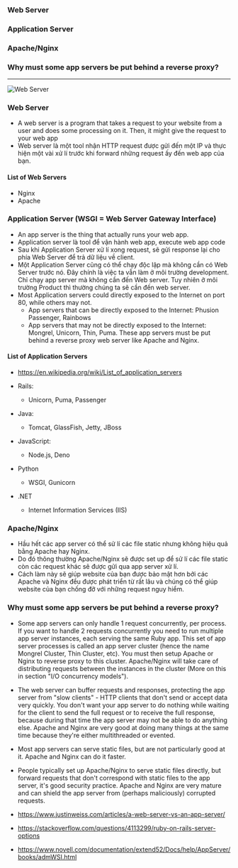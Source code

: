 ### Web Server
### Application Server
### Apache/Nginx
### Why must some app servers be put behind a reverse proxy?

---------------------------------------------


![Web Server](https://raw.githubusercontent.com/leminhtuan2015/Today-I-Learn/master/backend_tools/Web_Servers/web_server.png)


### Web Server

* A web server is a program that takes a request to your website from a user and does some processing on it. Then, it might give the request to your web app
* Web server là một tool nhận HTTP request được gửi đến một IP và thực hiện một vài xử lí trước khi forward những request ấy đến web app của bạn.

#### List of Web Servers
 * Nginx
 * Apache

### Application Server (WSGI = Web Server Gateway Interface)

* An app server is the thing that actually runs your web app.
* Application server là tool để vận hành web app, execute web app code
* Sau khi Application Server xử lí xong request, sẽ gửi response lại cho phía Web Server để trả dữ liệu về client.
* Một Application Server cũng có thể chạy độc lập mà không cần có Web Server trước nó. Đây chính là việc ta vẫn làm ở môi trường development. Chỉ chạy app server mà không cần đến Web server. Tuy nhiên ở môi trường Product thì thường chúng ta sẽ cần đến web server.
* Most Application servers could directly exposed to the Internet on port 80, while others may not.
    * App servers that can be directly exposed to the Internet: Phusion Passenger, Rainbows
    * App servers that may not be directly exposed to the Internet: Mongrel, Unicorn, Thin, Puma. These app servers must be put behind a reverse proxy web server like Apache and Nginx.

#### List of Application Servers
* https://en.wikipedia.org/wiki/List_of_application_servers

* Rails: 
   * Unicorn, Puma, Passenger
   
* Java: 
   * Tomcat, GlassFish, Jetty, JBoss
   
* JavaScript:
   * Node.js, Deno
   
* Python 
   * WSGI, Gunicorn
   
 * .NET
   * Internet Information Services (IIS)
  
### Apache/Nginx

* Hầu hết các app server có thể sử lí các file static nhưng không hiệu quả bằng Apache hay Nginx. 
* Do đó thông thường Apache/Nginx sẽ được set up để sử lí các file static còn các request khác sẽ được gửi qua app server xử lí. 
* Cách làm này sẽ giúp website của bạn được bảo mật hơn bởi các Apache và Nginx đều được phát triển từ rất lâu và chúng có thể giúp website của bạn chống đỡ với những request nguy hiểm.

### Why must some app servers be put behind a reverse proxy?

* Some app servers can only handle 1 request concurrently, per process. If you want to handle 2 requests concurrently you need to run multiple app server instances, each serving the same Ruby app. This set of app server processes is called an app server cluster (hence the name Mongrel Cluster, Thin Cluster, etc). You must then setup Apache or Nginx to reverse proxy to this cluster. Apache/Nginx will take care of distributing requests between the instances in the cluster (More on this in section "I/O concurrency models").

* The web server can buffer requests and responses, protecting the app server from "slow clients" - HTTP clients that don't send or accept data very quickly. You don't want your app server to do nothing while waiting for the client to send the full request or to receive the full response, because during that time the app server may not be able to do anything else. Apache and Nginx are very good at doing many things at the same time because they're either multithreaded or evented.

* Most app servers can serve static files, but are not particularly good at it. Apache and Nginx can do it faster.

* People typically set up Apache/Nginx to serve static files directly, but forward requests that don't correspond with static files to the app server, it's good security practice. Apache and Nginx are very mature and can shield the app server from (perhaps maliciously) corrupted requests.


* https://www.justinweiss.com/articles/a-web-server-vs-an-app-server/
* https://stackoverflow.com/questions/4113299/ruby-on-rails-server-options
* https://www.novell.com/documentation/extend52/Docs/help/AppServer/books/admWSI.html

